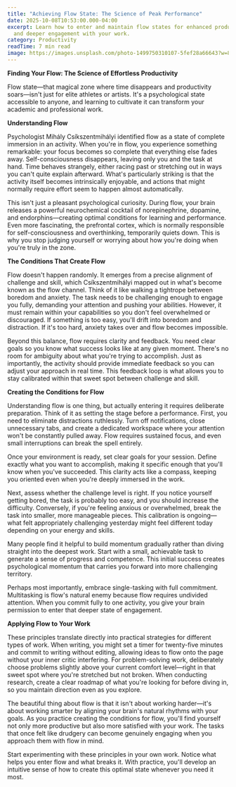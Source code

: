 ```yaml
---
title: "Achieving Flow State: The Science of Peak Performance"
date: 2025-10-08T10:53:00.000-04:00
excerpt: Learn how to enter and maintain flow states for enhanced productivity
  and deeper engagement with your work.
category: Productivity
readTime: 7 min read
image: https://images.unsplash.com/photo-1499750310107-5fef28a66643?w=800&q=80
---
```

**Finding Your Flow: The Science of Effortless Productivity**

Flow state—that magical zone where time disappears and productivity soars—isn't just for elite athletes or artists. It's a psychological state accessible to anyone, and learning to cultivate it can transform your academic and professional work.

**Understanding Flow**

Psychologist Mihály Csíkszentmihályi identified flow as a state of complete immersion in an activity. When you're in flow, you experience something remarkable: your focus becomes so complete that everything else fades away. Self-consciousness disappears, leaving only you and the task at hand. Time behaves strangely, either racing past or stretching out in ways you can't quite explain afterward. What's particularly striking is that the activity itself becomes intrinsically enjoyable, and actions that might normally require effort seem to happen almost automatically.

This isn't just a pleasant psychological curiosity. During flow, your brain releases a powerful neurochemical cocktail of norepinephrine, dopamine, and endorphins—creating optimal conditions for learning and performance. Even more fascinating, the prefrontal cortex, which is normally responsible for self-consciousness and overthinking, temporarily quiets down. This is why you stop judging yourself or worrying about how you're doing when you're truly in the zone.

**The Conditions That Create Flow**

Flow doesn't happen randomly. It emerges from a precise alignment of challenge and skill, which Csíkszentmihályi mapped out in what's become known as the flow channel. Think of it like walking a tightrope between boredom and anxiety. The task needs to be challenging enough to engage you fully, demanding your attention and pushing your abilities. However, it must remain within your capabilities so you don't feel overwhelmed or discouraged. If something is too easy, you'll drift into boredom and distraction. If it's too hard, anxiety takes over and flow becomes impossible.

Beyond this balance, flow requires clarity and feedback. You need clear goals so you know what success looks like at any given moment. There's no room for ambiguity about what you're trying to accomplish. Just as importantly, the activity should provide immediate feedback so you can adjust your approach in real time. This feedback loop is what allows you to stay calibrated within that sweet spot between challenge and skill.

**Creating the Conditions for Flow**

Understanding flow is one thing, but actually entering it requires deliberate preparation. Think of it as setting the stage before a performance. First, you need to eliminate distractions ruthlessly. Turn off notifications, close unnecessary tabs, and create a dedicated workspace where your attention won't be constantly pulled away. Flow requires sustained focus, and even small interruptions can break the spell entirely.

Once your environment is ready, set clear goals for your session. Define exactly what you want to accomplish, making it specific enough that you'll know when you've succeeded. This clarity acts like a compass, keeping you oriented even when you're deeply immersed in the work.

Next, assess whether the challenge level is right. If you notice yourself getting bored, the task is probably too easy, and you should increase the difficulty. Conversely, if you're feeling anxious or overwhelmed, break the task into smaller, more manageable pieces. This calibration is ongoing—what felt appropriately challenging yesterday might feel different today depending on your energy and skills.

Many people find it helpful to build momentum gradually rather than diving straight into the deepest work. Start with a small, achievable task to generate a sense of progress and competence. This initial success creates psychological momentum that carries you forward into more challenging territory.

Perhaps most importantly, embrace single-tasking with full commitment. Multitasking is flow's natural enemy because flow requires undivided attention. When you commit fully to one activity, you give your brain permission to enter that deeper state of engagement.

**Applying Flow to Your Work**

These principles translate directly into practical strategies for different types of work. When writing, you might set a timer for twenty-five minutes and commit to writing without editing, allowing ideas to flow onto the page without your inner critic interfering. For problem-solving work, deliberately choose problems slightly above your current comfort level—right in that sweet spot where you're stretched but not broken. When conducting research, create a clear roadmap of what you're looking for before diving in, so you maintain direction even as you explore.

The beautiful thing about flow is that it isn't about working harder—it's about working smarter by aligning your brain's natural rhythms with your goals. As you practice creating the conditions for flow, you'll find yourself not only more productive but also more satisfied with your work. The tasks that once felt like drudgery can become genuinely engaging when you approach them with flow in mind.

Start experimenting with these principles in your own work. Notice what helps you enter flow and what breaks it. With practice, you'll develop an intuitive sense of how to create this optimal state whenever you need it most.
